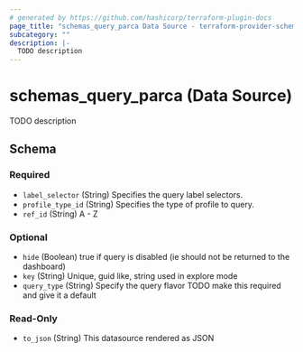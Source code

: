 ```yaml
---
# generated by https://github.com/hashicorp/terraform-plugin-docs
page_title: "schemas_query_parca Data Source - terraform-provider-schemas"
subcategory: ""
description: |-
  TODO description
---
```


# schemas_query_parca (Data Source)

TODO description



<!-- schema generated by tfplugindocs -->
## Schema

### Required

- `label_selector` (String) Specifies the query label selectors.
- `profile_type_id` (String) Specifies the type of profile to query.
- `ref_id` (String) A - Z

### Optional

- `hide` (Boolean) true if query is disabled (ie should not be returned to the dashboard)
- `key` (String) Unique, guid like, string used in explore mode
- `query_type` (String) Specify the query flavor
TODO make this required and give it a default

### Read-Only

- `to_json` (String) This datasource rendered as JSON


